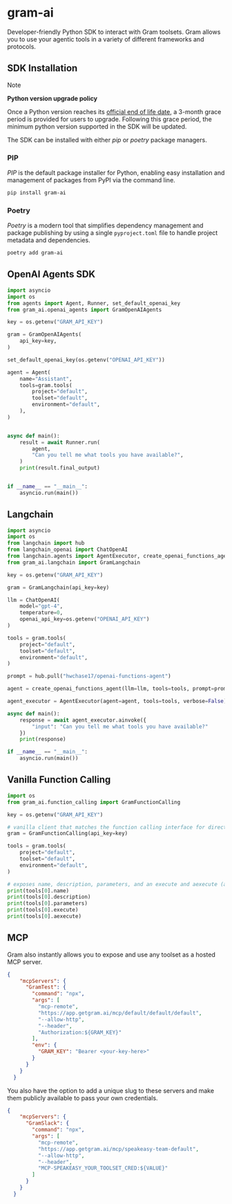 # gram-ai

Developer-friendly Python SDK to interact with Gram toolsets. Gram allows you to use your agentic tools in a variety of different frameworks and protocols.

## SDK Installation

> [!NOTE]
> **Python version upgrade policy**
>
> Once a Python version reaches its [official end of life date](https://devguide.python.org/versions/), a 3-month grace period is provided for users to upgrade. Following this grace period, the minimum python version supported in the SDK will be updated.

The SDK can be installed with either *pip* or *poetry* package managers.

### PIP

*PIP* is the default package installer for Python, enabling easy installation and management of packages from PyPI via the command line.

```bash
pip install gram-ai
```

### Poetry

*Poetry* is a modern tool that simplifies dependency management and package publishing by using a single `pyproject.toml` file to handle project metadata and dependencies.

```bash
poetry add gram-ai
```

## OpenAI Agents SDK

```python
import asyncio
import os
from agents import Agent, Runner, set_default_openai_key
from gram_ai.openai_agents import GramOpenAIAgents

key = os.getenv("GRAM_API_KEY")

gram = GramOpenAIAgents(
    api_key=key,
)

set_default_openai_key(os.getenv("OPENAI_API_KEY"))

agent = Agent(
    name="Assistant",
    tools=gram.tools(
        project="default",
        toolset="default",
        environment="default",
    ),
)


async def main():
    result = await Runner.run(
        agent,
        "Can you tell me what tools you have available?",
    )
    print(result.final_output)


if __name__ == "__main__":
    asyncio.run(main()) 
```

## Langchain

```python
import asyncio
import os
from langchain import hub
from langchain_openai import ChatOpenAI
from langchain.agents import AgentExecutor, create_openai_functions_agent
from gram_ai.langchain import GramLangchain

key = os.getenv("GRAM_API_KEY")

gram = GramLangchain(api_key=key)

llm = ChatOpenAI(
    model="gpt-4",
    temperature=0,
    openai_api_key=os.getenv("OPENAI_API_KEY")
)

tools = gram.tools(
    project="default",
    toolset="default",
    environment="default",
)

prompt = hub.pull("hwchase17/openai-functions-agent")

agent = create_openai_functions_agent(llm=llm, tools=tools, prompt=prompt)

agent_executor = AgentExecutor(agent=agent, tools=tools, verbose=False)

async def main():
    response = await agent_executor.ainvoke({
        "input": "Can you tell me what tools you have available?"
    })
    print(response)

if __name__ == "__main__":
    asyncio.run(main())
```

## Vanilla Function Calling

```python
import os
from gram_ai.function_calling import GramFunctionCalling

key = os.getenv("GRAM_API_KEY")

# vanilla client that matches the function calling interface for direct use with model provider APIs
gram = GramFunctionCalling(api_key=key)

tools = gram.tools(
    project="default",
    toolset="default",
    environment="default",
)

# exposes name, description, parameters, and an execute and aexecute (async) function
print(tools[0].name)
print(tools[0].description)
print(tools[0].parameters)
print(tools[0].execute)
print(tools[0].aexecute)
```

## MCP

Gram also instantly allows you to expose and use any toolset as a hosted MCP server.

```json
{
    "mcpServers": {
      "GramTest": {
        "command": "npx",
        "args": [
          "mcp-remote",
          "https://app.getgram.ai/mcp/default/default/default",
          "--allow-http",
          "--header",
          "Authorization:${GRAM_KEY}"
        ],
        "env": {
          "GRAM_KEY": "Bearer <your-key-here>"
        }
      }
    }
  }
```

You also have the option to add a unique slug to these servers and make them publicly available to pass your own credentials.

```json
{
    "mcpServers": {
      "GramSlack": {
        "command": "npx",
        "args": [
          "mcp-remote",
          "https://app.getgram.ai/mcp/speakeasy-team-default",
          "--allow-http",
          "--header",
          "MCP-SPEAKEASY_YOUR_TOOLSET_CRED:${VALUE}"
        ]
      }
    }
  }
```

